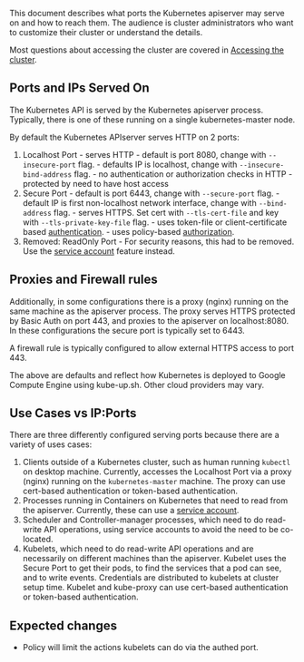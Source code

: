 ---
---

This document describes what ports the Kubernetes apiserver
may serve on and how to reach them.  The audience is
cluster administrators who want to customize their cluster
or understand the details.

Most questions about accessing the cluster are covered
in [Accessing the cluster](/docs/user-guide/accessing-the-cluster).


## Ports and IPs Served On

The Kubernetes API is served by the Kubernetes apiserver process.  Typically,
there is one of these running on a single kubernetes-master node.

By default the Kubernetes APIserver serves HTTP on 2 ports:

  1. Localhost Port
    - serves HTTP
    - default is port 8080, change with `--insecure-port` flag.
    - defaults IP is localhost, change with `--insecure-bind-address` flag.
    - no authentication or authorization checks in HTTP
    - protected by need to have host access
  2. Secure Port
    - default is port 6443, change with `--secure-port` flag.
    - default IP is first non-localhost network interface, change with `--bind-address` flag.
    - serves HTTPS.  Set cert with `--tls-cert-file` and key with `--tls-private-key-file` flag.
    - uses token-file or client-certificate based [authentication](/docs/admin/authentication).
    - uses policy-based [authorization](/docs/admin/authorization).
  3. Removed: ReadOnly Port
    - For security reasons, this had to be removed. Use the [service account](/docs/user-guide/service-accounts) feature instead.

## Proxies and Firewall rules

Additionally, in some configurations there is a proxy (nginx) running
on the same machine as the apiserver process.  The proxy serves HTTPS protected
by Basic Auth on port 443, and proxies to the apiserver on localhost:8080. In
these configurations the secure port is typically set to 6443.

A firewall rule is typically configured to allow external HTTPS access to port 443.

The above are defaults and reflect how Kubernetes is deployed to Google Compute Engine using
kube-up.sh.  Other cloud providers may vary.

## Use Cases vs IP:Ports

There are three differently configured serving ports because there are a
variety of uses cases:

   1. Clients outside of a Kubernetes cluster, such as human running `kubectl`
      on desktop machine.  Currently, accesses the Localhost Port via a proxy (nginx)
      running on the `kubernetes-master` machine.  The proxy can use cert-based authentication
      or token-based authentication.
   2. Processes running in Containers on Kubernetes that need to read from
      the apiserver.  Currently, these can use a [service account](/docs/user-guide/service-accounts).
   3. Scheduler and Controller-manager processes, which need to do read-write
      API operations, using service accounts to avoid the need to be co-located.
   4. Kubelets, which need to do read-write API operations and are necessarily
      on different machines than the apiserver.  Kubelet uses the Secure Port
      to get their pods, to find the services that a pod can see, and to
      write events.  Credentials are distributed to kubelets at cluster
      setup time. Kubelet and kube-proxy can use cert-based authentication or token-based
      authentication.

## Expected changes

   - Policy will limit the actions kubelets can do via the authed port.




